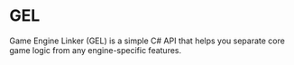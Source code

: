 # GEL
Game Engine Linker (GEL) is a simple C# API that helps you separate core game logic from any engine-specific features.
